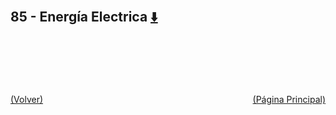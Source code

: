 
<html>
<body>
<h2>85 - Energía Electrica <a href="https://downgit.github.io/#/home?url=https://github.com/Apuntes-FIUBA/Apuntes-Electronica/tree/main/85 - Energía Electrica" style="font-size:20px">  ⬇️ </a></h2>
<ul>
</ul>
</body>
</html>








<br><br><br><br><br><a href="../" style="float: left">(Volver)</a> <a href="https://apuntes-fiuba.github.io/Apuntes-Electronica" style="float: right">(Página Principal)</a>
